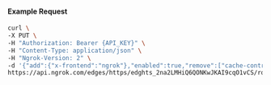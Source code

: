 <!-- Code generated for API Clients. DO NOT EDIT. -->

#### Example Request

```bash
curl \
-X PUT \
-H "Authorization: Bearer {API_KEY}" \
-H "Content-Type: application/json" \
-H "Ngrok-Version: 2" \
-d '{"add":{"x-frontend":"ngrok"},"enabled":true,"remove":["cache-control"]}' \
https://api.ngrok.com/edges/https/edghts_2na2LMHiQ6QONKwJKAI9cqO1vCS/routes/edghtsrt_2na2LMmAGk6iUtl4pbj61iQouw0/request_headers
```

